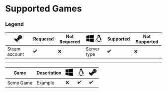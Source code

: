 # Supported Games

### Legend

| ![](https://raw.githubusercontent.com/EpicMorg/docker-games-scripts/master/.github/steam.png) | Requered | Not Requered  | ![](https://raw.githubusercontent.com/EpicMorg/docker-games-scripts/master/.github/os-win.png)  ![](https://raw.githubusercontent.com/EpicMorg/docker-games-scripts/master/.github/os-nix.png)  | Supported | Not Supported  |  
|---|---|---|---|---|---|
| Steam account |:heavy_check_mark:|:x: | Server type |:heavy_check_mark:|:x: |

---------

| Game| Description | ![](https://raw.githubusercontent.com/EpicMorg/docker-games-scripts/master/.github/os-win.png) | ![](https://raw.githubusercontent.com/EpicMorg/docker-games-scripts/master/.github/os-nix.png)  | ![](https://raw.githubusercontent.com/EpicMorg/docker-games-scripts/master/.github/steam.png) |
|----------------|-------------------------------|-----------------------------|-----------------------------|-----------------------------|
| Some Game |  Example | :x: | :heavy_check_mark: | :heavy_check_mark: |







